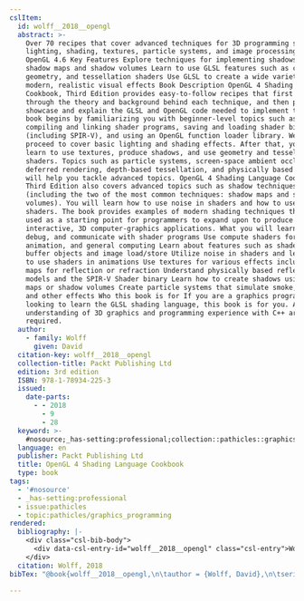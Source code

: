 ```yaml
---
cslItem:
  id: wolff__2018__opengl
  abstract: >-
    Over 70 recipes that cover advanced techniques for 3D programming such as
    lighting, shading, textures, particle systems, and image processing with
    OpenGL 4.6 Key Features Explore techniques for implementing shadows using
    shadow maps and shadow volumes Learn to use GLSL features such as compute,
    geometry, and tessellation shaders Use GLSL to create a wide variety of
    modern, realistic visual effects Book Description OpenGL 4 Shading Language
    Cookbook, Third Edition provides easy-to-follow recipes that first walk you
    through the theory and background behind each technique, and then proceed to
    showcase and explain the GLSL and OpenGL code needed to implement them. The
    book begins by familiarizing you with beginner-level topics such as
    compiling and linking shader programs, saving and loading shader binaries
    (including SPIR-V), and using an OpenGL function loader library. We then
    proceed to cover basic lighting and shading effects. After that, you'll
    learn to use textures, produce shadows, and use geometry and tessellation
    shaders. Topics such as particle systems, screen-space ambient occlusion,
    deferred rendering, depth-based tessellation, and physically based rendering
    will help you tackle advanced topics. OpenGL 4 Shading Language Cookbook,
    Third Edition also covers advanced topics such as shadow techniques
    (including the two of the most common techniques: shadow maps and shadow
    volumes). You will learn how to use noise in shaders and how to use compute
    shaders. The book provides examples of modern shading techniques that can be
    used as a starting point for programmers to expand upon to produce modern,
    interactive, 3D computer-graphics applications. What you will learn Compile,
    debug, and communicate with shader programs Use compute shaders for physics,
    animation, and general computing Learn about features such as shader storage
    buffer objects and image load/store Utilize noise in shaders and learn how
    to use shaders in animations Use textures for various effects including cube
    maps for reflection or refraction Understand physically based reflection
    models and the SPIR-V Shader binary Learn how to create shadows using shadow
    maps or shadow volumes Create particle systems that simulate smoke, fire,
    and other effects Who this book is for If you are a graphics programmer
    looking to learn the GLSL shading language, this book is for you. A basic
    understanding of 3D graphics and programming experience with C++ are
    required.
  author:
    - family: Wolff
      given: David
  citation-key: wolff__2018__opengl
  collection-title: Packt Publishing Ltd
  edition: 3rd edition
  ISBN: 978-1-78934-225-3
  issued:
    date-parts:
      - - 2018
        - 9
        - 28
  keyword: >-
    #nosource;_has-setting:professional;collection::pathicles::graphics_programming
  language: en
  publisher: Packt Publishing Ltd
  title: OpenGL 4 Shading Language Cookbook
  type: book
tags:
  - '#nosource'
  - _has-setting:professional
  - issue:pathicles
  - topic:pathicles/graphics_programming
rendered:
  bibliography: |-
    <div class="csl-bib-body">
      <div data-csl-entry-id="wolff__2018__opengl" class="csl-entry">Wolff, D. 2018 <i>OpenGL 4 Shading Language Cookbook</i>. 3rd edition. Packt Publishing Ltd (Packt Publishing Ltd).</div>
    </div>
  citation: Wolff, 2018
bibTex: "@book{wolff__2018__opengl,\n\tauthor = {Wolff, David},\n\tseries = {Packt {Publishing} {Ltd}},\n\tedition = {3rd edition},\n\tyear = {2018},\n\tmonth = {sep 28},\n\tpublisher = {Packt Publishing Ltd},\n\ttitle = {OpenGL 4 {Shading} {Language} {Cookbook}},\n}\n\n"

---
```

